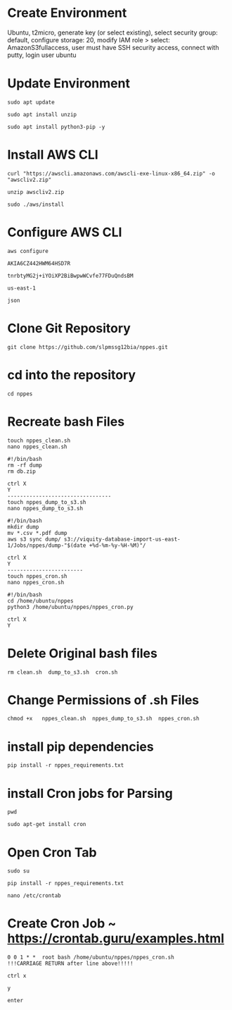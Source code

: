 # Create Environment 
Ubuntu, t2micro, generate key (or select existing), select security group: default, configure storage: 20, 
modify IAM role > select: AmazonS3fullaccess, user must have SSH security access, connect with putty, login user ubuntu

# Update Environment 

```
sudo apt update 

sudo apt install unzip

sudo apt install python3-pip -y
```
# Install AWS CLI 
```
curl "https://awscli.amazonaws.com/awscli-exe-linux-x86_64.zip" -o "awscliv2.zip"

unzip awscliv2.zip

sudo ./aws/install
```

# Configure AWS CLI
```
aws configure

AKIA6CZ442HWM64HSD7R

tnrbtyMG2j+iYOiXP2BiBwpwWCvfe77FDuQndsBM

us-east-1

json
```

# Clone Git Repository
```
git clone https://github.com/slpmssg12bia/nppes.git
```
# cd into the repository
```
cd nppes
```
# Recreate bash Files
```
touch nppes_clean.sh
nano nppes_clean.sh

#!/bin/bash
rm -rf dump
rm db.zip

ctrl X
Y
---------------------------------
touch nppes_dump_to_s3.sh
nano nppes_dump_to_s3.sh

#!/bin/bash
mkdir dump
mv *.csv *.pdf dump
aws s3 sync dump/ s3://viquity-database-import-us-east-1/Jobs/nppes/dump-"$(date +%d-%m-%y-%H-%M)"/

ctrl X
Y
------------------------
touch nppes_cron.sh
nano nppes_cron.sh

#!/bin/bash
cd /home/ubuntu/nppes
python3 /home/ubuntu/nppes/nppes_cron.py

ctrl X
Y
```
# Delete Original bash files
```
rm clean.sh  dump_to_s3.sh  cron.sh
```

# Change Permissions of .sh Files
```
chmod +x   nppes_clean.sh  nppes_dump_to_s3.sh  nppes_cron.sh
```

# install pip dependencies
```
pip install -r nppes_requirements.txt 
```
# install Cron jobs for Parsing
```
pwd

sudo apt-get install cron
```
# Open Cron Tab
```
sudo su

pip install -r nppes_requirements.txt 

nano /etc/crontab
```
# Create Cron Job ~ https://crontab.guru/examples.html
```
0 0 1 * *  root bash /home/ubuntu/nppes/nppes_cron.sh
!!!CARRIAGE RETURN after line above!!!!!

ctrl x

y

enter
```
